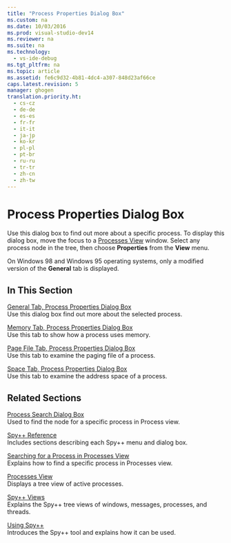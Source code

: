 ```yaml
---
title: "Process Properties Dialog Box"
ms.custom: na
ms.date: 10/03/2016
ms.prod: visual-studio-dev14
ms.reviewer: na
ms.suite: na
ms.technology: 
  - vs-ide-debug
ms.tgt_pltfrm: na
ms.topic: article
ms.assetid: fe6c9d32-4b81-4dc4-a307-848d23af66ce
caps.latest.revision: 5
manager: ghogen
translation.priority.ht: 
  - cs-cz
  - de-de
  - es-es
  - fr-fr
  - it-it
  - ja-jp
  - ko-kr
  - pl-pl
  - pt-br
  - ru-ru
  - tr-tr
  - zh-cn
  - zh-tw
---
```

# Process Properties Dialog Box
Use this dialog box to find out more about a specific process. To display this dialog box, move the focus to a [Processes View](../VS_debugger/Processes-View.md) window. Select any process node in the tree, then choose **Properties** from the **View** menu.  
  
 On Windows 98 and Windows 95 operating systems, only a modified version of the **General** tab is displayed.  
  
## In This Section  
 [General Tab, Process Properties Dialog Box](../VS_debugger/General-Tab--Thread-Properties-Dialog-Box.md)  
 Use this dialog box find out more about the selected process.  
  
 [Memory Tab, Process Properties Dialog Box](../VS_debugger/Memory-Tab--Process-Properties-Dialog-Box.md)  
 Use this tab to show how a process uses memory.  
  
 [Page File Tab, Process Properties Dialog Box](../VS_debugger/Page-File-Tab--Process-Properties-Dialog-Box.md)  
 Use this tab to examine the paging file of a process.  
  
 [Space Tab, Process Properties Dialog Box](../VS_debugger/Space-Tab--Process-Properties-Dialog-Box.md)  
 Use this tab to examine the address space of a process.  
  
## Related Sections  
 [Process Search Dialog Box](../VS_debugger/Process-Search-Dialog-Box.md)  
 Used to find the node for a specific process in Process view.  
  
 [Spy++ Reference](../VS_debugger/Spy---Reference.md)  
 Includes sections describing each Spy++ menu and dialog box.  
  
 [Searching for a Process in Processes View](../VS_debugger/How-to--Search-for-a-Process-in-Processes-View.md)  
 Explains how to find a specific process in Processes view.  
  
 [Processes View](../VS_debugger/Processes-View.md)  
 Displays a tree view of active processes.  
  
 [Spy++ Views](../VS_debugger/Spy---Views.md)  
 Explains the Spy++ tree views of windows, messages, processes, and threads.  
  
 [Using Spy++](../VS_debugger/Using-Spy--.md)  
 Introduces the Spy++ tool and explains how it can be used.